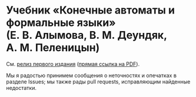 # Учебник «Конечные автоматы и формальные языки» (Е. В. Алымова, В. М. Деундяк, А. М. Пеленицын)

См. [релиз первого издания](https://github.com/ulysses4ever/formal-langs-textbook/releases/tag/v1.0)
([прямая ссылка на PDF](https://github.com/ulysses4ever/formal-langs-textbook/releases/download/v1.0/textbook.pdf)).

Мы я радостью принимем сообщения о неточностях и опечатках в разделе Issues;
мы также рады pull requests, исправляющим найденные недостатки.
